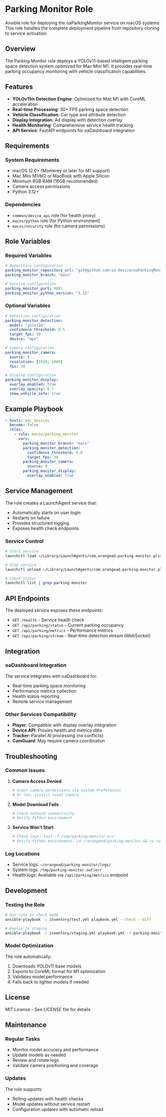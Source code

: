 # Parking Monitor Role

Ansible role for deploying the oaParkingMonitor service on macOS systems. This role handles the complete deployment pipeline from repository cloning to service activation.

## Overview

The Parking Monitor role deploys a YOLOv11-based intelligent parking space detection system optimized for Mac Mini M1. It provides real-time parking occupancy monitoring with vehicle classification capabilities.

## Features

- **YOLOv11m Detection Engine**: Optimized for Mac M1 with CoreML acceleration
- **Real-time Processing**: 30+ FPS parking space detection
- **Vehicle Classification**: Car type and attribute detection  
- **Display Integration**: Ad display with detection overlay
- **Health Monitoring**: Comprehensive service health tracking
- **API Service**: FastAPI endpoints for oaDashboard integration

## Requirements

### System Requirements
- macOS 12.0+ (Monterey or later for M1 support)
- Mac Mini M1/M2 or MacBook with Apple Silicon
- Minimum 8GB RAM (16GB recommended)
- Camera access permissions
- Python 3.12+

### Dependencies
- `common/device_api` role (for health proxy)
- `macos/python` role (for Python environment)
- `macos/security` role (for camera permissions)

## Role Variables

### Required Variables
```yaml
# Repository configuration
parking_monitor_repository_url: "git@github.com:oa-device/oaParkingMonitor.git"
parking_monitor_branch: "main"

# Service configuration
parking_monitor_port: 9091
parking_monitor_python_version: "3.12"
```

### Optional Variables
```yaml
# Detection configuration
parking_monitor_detection:
  model: "yolo11m"
  confidence_threshold: 0.5
  target_fps: 30
  device: "mps"

# Camera configuration  
parking_monitor_camera:
  source: 0
  resolution: [1920, 1080]
  fps: 30

# Display configuration
parking_monitor_display:
  overlay_enabled: true
  overlay_opacity: 0.7
  show_vehicle_info: true
```

## Example Playbook

```yaml
- hosts: mac_devices
  become: false
  roles:
    - role: macos/parking_monitor
      vars:
        parking_monitor_branch: "main"
        parking_monitor_detection:
          confidence_threshold: 0.6
          target_fps: 30
        parking_monitor_camera:
          source: 0
        parking_monitor_display:
          overlay_enabled: true
```

## Service Management

The role creates a LaunchAgent service that:
- Automatically starts on user login
- Restarts on failure
- Provides structured logging
- Exposes health check endpoints

### Service Control
```bash
# Start service
launchctl load ~/Library/LaunchAgents/com.orangead.parking-monitor.plist

# Stop service  
launchctl unload ~/Library/LaunchAgents/com.orangead.parking-monitor.plist

# Check status
launchctl list | grep parking-monitor
```

## API Endpoints

The deployed service exposes these endpoints:

- `GET /health` - Service health check
- `GET /api/parking/status` - Current parking occupancy
- `GET /api/parking/metrics` - Performance metrics
- `GET /api/parking/stream` - Real-time detection stream (WebSocket)

## Integration

### oaDashboard Integration
The service integrates with oaDashboard for:
- Real-time parking space monitoring
- Performance metrics collection
- Health status reporting
- Remote service management

### Other Services Compatibility
- **Player**: Compatible with display overlay integration
- **Device API**: Proxies health and metrics data
- **Tracker**: Parallel AI processing (no conflicts)
- **CamGuard**: May require camera coordination

## Troubleshooting

### Common Issues

1. **Camera Access Denied**
   ```bash
   # Grant camera permissions via System Preferences
   # Or run: tccutil reset Camera
   ```

2. **Model Download Fails**
   ```bash
   # Check network connectivity
   # Verify Python environment
   ```

3. **Service Won't Start**
   ```bash
   # Check logs: tail -f /tmp/parking-monitor.err
   # Verify Python environment: cd ~/orangead/parking-monitor && uv run python --version
   ```

### Log Locations
- Service logs: `~/orangead/parking-monitor/logs/`
- System logs: `/tmp/parking-monitor.out|err`
- Health logs: Available via `/api/parking/metrics` endpoint

## Development

### Testing the Role
```bash
# Run role in check mode
ansible-playbook -i inventory/test.yml playbook.yml --check --diff

# Deploy to staging
ansible-playbook -i inventory/staging.yml playbook.yml -t parking-monitor
```

### Model Optimization
The role automatically:
1. Downloads YOLOv11 base models
2. Exports to CoreML format for M1 optimization
3. Validates model performance
4. Falls back to lighter models if needed

## License

MIT License - See LICENSE file for details

## Maintenance

### Regular Tasks
- Monitor model accuracy and performance
- Update models as needed
- Review and rotate logs
- Validate camera positioning and coverage

### Updates
The role supports:
- Rolling updates with health checks
- Model updates without service restart
- Configuration updates with automatic reload